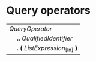 # Query operators

<table>
    <tr>
        <td colspan="2"><i>QueryOperator</i></td>
    </tr>
    <tr>
        <td>&nbsp;</td><td><b>..</b> <i>QualifiedIdentifier</i></td>
    </tr>
    <tr>
        <td>&nbsp;</td><td><b>.</b> <b>(</b> <i>ListExpression</i><sub>[In]</sub> <b>)</b></td>
    </tr>
</table>